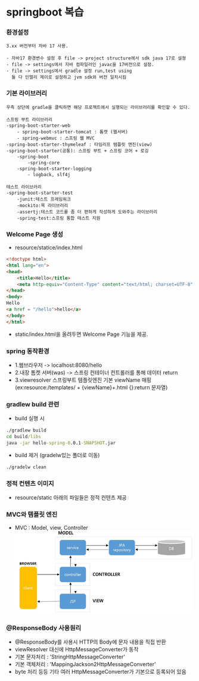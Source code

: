# springboot 복습

### 환경설정
```
3.xx 버전부터 자바 17 사용.

- 자바17 환경변수 설정 후 file -> project structure에서 sdk java 17로 설정 
- file -> settings에서 자바 컴파일러인 javac을 17버전으로 설정.
- file -> settings에서 gradle 설정 run,test using 
  둘 다 인텔리 제이로 설정하고 jvm sdk와 버전 일치시킴 
```

### 기본 라이브러리
```
우측 상단에 gradle을 클릭하면 해당 프로젝트에서 실행되는 라이브러리를 확인할 수 있다.

스프링 부트 라이브러리
-spring-boot-starter-web
    - spring-boot-starter-tomcat : 톰캣 (웹서버)
    - spring-webmvc : 스프링 웹 MVC
-spring-boot-starter-thymeleaf : 타임리프 템플릿 엔진(view)
-spring-boot-starter(공통): 스프링 부트 + 스프링 코어 + 로깅
    -spring-boot
        -spring-core
    -spring-boot-starter-logging
        - logback, slf4j

테스트 라이브러리
-spring-boot-starter-test
    -junit:테스트 프레임워크
    -mockito:목 라이브러리
    -assertj:테스트 코드를 좀 더 편하게 작성하게 도와주는 라이브러리
    -spring-test:스프링 통합 테스트 지원  
```

### Welcome Page 생성

- resource/statice/index.html
```html
<!doctype html>
<html lang="en">
<head>
    <title>Hello</title>
    <meta http-equiv="Content-Type" content="text/html; charset=UTF-8" />
</head>
<body>
Hello
<a href = "/hello">hello</a>
</body>
</html>
```
- static/index.html을 올려두면 Welcome Page 기능을 제공.

### spring 동작환경

- 1.웹브라우저 -> localhost:8080/hello 
- 2.내장 톰켓 서버(was) -> 스프링 컨테이너 컨트롤러를 통해 데이터 return
- 3.viewresolver 스프링부트 템플릿엔진 기본 viewName 매핑 (ex:resource:/templates/ + {viewName}+.html {}:return 문자열)

### gradlew build 관련
- build 실행 시 
```cmd
./gradlew build
cd build/libs
java -jar hello-spring-0.0.1-SNAPSHOT.jar
```
- build 제거 (gradelw있는 폴더로 이동)
```cmd
./gradelw clean
```

### 정적 컨텐츠 이미지
- resource/static 아래의 파일들은 정적 컨텐츠 제공

### MVC와 템플릿 엔진
- MVC : Model, view, Controller
![img.png](src%2Fmain%2Fresources%2Fimages%2Fimg.png)

### @ResponseBody 사용원리
- @ResponseBody를 사용시 HTTP의 Body에 문자 내용을 직접 반환
- viewResolver 대신에 HttpMessageConverter가 동작
- 기본 문자처리 : 'StringHttpMessageConverter'
- 기본 객체처리 : 'MappingJackson2HttpMessageConverter'
- byte 처리 등등 기타 여러 HttpMessageConverter가 기본으로 등록되어 있음

